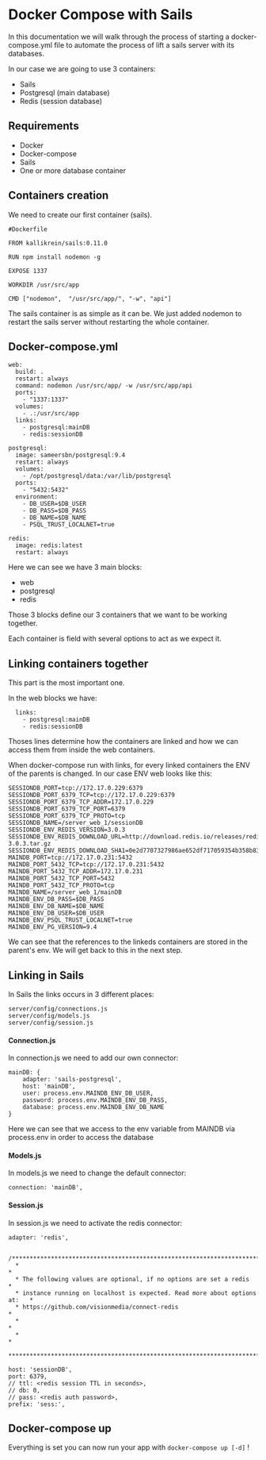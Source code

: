# Docker Compose with Sails

In this documentation we will walk through the process of starting a docker-compose.yml file to automate the process of lift a sails server with its databases.

In our case we are going to use 3 containers:
 - Sails
 - Postgresql (main database)
 - Redis (session database)

## Requirements
 - Docker
 - Docker-compose
 - Sails
 - One or more database container

## Containers creation

We need to create our first container (sails).

```
#Dockerfile

FROM kallikrein/sails:0.11.0

RUN npm install nodemon -g

EXPOSE 1337

WORKDIR /usr/src/app

CMD ["nodemon",  "/usr/src/app/", "-w", "api"]
```

The sails container is as simple as it can be. We just added nodemon to restart the sails server without restarting the whole container.

## Docker-compose.yml

```
web:
  build: .
  restart: always
  command: nodemon /usr/src/app/ -w /usr/src/app/api
  ports:
    - "1337:1337"
  volumes:
    - .:/usr/src/app
  links:
    - postgresql:mainDB
    - redis:sessionDB

postgresql:
  image: sameersbn/postgresql:9.4
  restart: always
  volumes:
    - /opt/postgresql/data:/var/lib/postgresql
  ports:
    - "5432:5432"
  environment:
    - DB_USER=$DB_USER
    - DB_PASS=$DB_PASS
    - DB_NAME=$DB_NAME
    - PSQL_TRUST_LOCALNET=true

redis:
  image: redis:latest
  restart: always
```

Here we can see we have 3 main blocks:
- web
- postgresql
- redis

Those 3 blocks define our 3 containers that we want to be working together.

Each container is field with several options to act as we expect it.

## Linking containers together

This part is the most important one.

In the web blocks we have:
```
  links:
    - postgresql:mainDB
    - redis:sessionDB
```

Thoses lines determine how the containers are linked and how we can access them from inside the web containers.

When docker-compose run with links, for every linked containers the ENV of the parents is changed. In our case ENV web looks like this:

```
SESSIONDB_PORT=tcp://172.17.0.229:6379
SESSIONDB_PORT_6379_TCP=tcp://172.17.0.229:6379
SESSIONDB_PORT_6379_TCP_ADDR=172.17.0.229
SESSIONDB_PORT_6379_TCP_PORT=6379
SESSIONDB_PORT_6379_TCP_PROTO=tcp
SESSIONDB_NAME=/server_web_1/sessionDB
SESSIONDB_ENV_REDIS_VERSION=3.0.3
SESSIONDB_ENV_REDIS_DOWNLOAD_URL=http://download.redis.io/releases/redis-3.0.3.tar.gz
SESSIONDB_ENV_REDIS_DOWNLOAD_SHA1=0e2d7707327986ae652df717059354b358b83358
MAINDB_PORT=tcp://172.17.0.231:5432
MAINDB_PORT_5432_TCP=tcp://172.17.0.231:5432
MAINDB_PORT_5432_TCP_ADDR=172.17.0.231
MAINDB_PORT_5432_TCP_PORT=5432
MAINDB_PORT_5432_TCP_PROTO=tcp
MAINDB_NAME=/server_web_1/mainDB
MAINDB_ENV_DB_PASS=$DB_PASS
MAINDB_ENV_DB_NAME=$DB_NAME
MAINDB_ENV_DB_USER=$DB_USER
MAINDB_ENV_PSQL_TRUST_LOCALNET=true
MAINDB_ENV_PG_VERSION=9.4
```

We can see that the references to the linkeds containers are stored in the parent's env. We will get back to this in the next step.

## Linking in Sails

In Sails the links occurs in 3 different places:
```
server/config/connections.js
server/config/models.js
server/config/session.js
```


#### Connection.js

In connection.js we need to add our own connector:

```
mainDB: {
    adapter: 'sails-postgresql',
    host: 'mainDB',
    user: process.env.MAINDB_ENV_DB_USER,
    password: process.env.MAINDB_ENV_DB_PASS,
    database: process.env.MAINDB_ENV_DB_NAME
}
```

Here we can see that we access to the env variable from MAINDB via process.env in order to access the database

#### Models.js

In models.js we need to change the default connector:

```
connection: 'mainDB',
```

#### Session.js

In session.js we need to activate the redis connector:

```
adapter: 'redis',

  /***************************************************************************
  *                                                                          *
  * The following values are optional, if no options are set a redis         *
  * instance running on localhost is expected. Read more about options at:   *
  * https://github.com/visionmedia/connect-redis                             *
  *                                                                          *
  *                                                                          *
  ***************************************************************************/

host: 'sessionDB',
port: 6379,
// ttl: <redis session TTL in seconds>,
// db: 0,
// pass: <redis auth password>,
prefix: 'sess:',

```

## Docker-compose up

Everything is set you can now run your app with `docker-compose up [-d]` !

